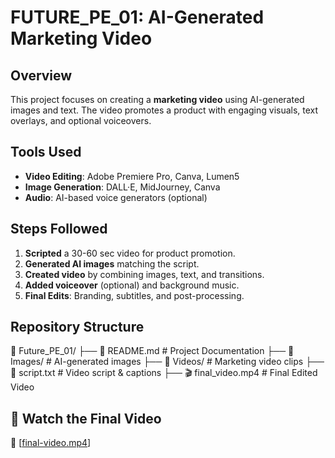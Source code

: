 # FUTURE_PE_01: AI-Generated Marketing Video  

## Overview  
This project focuses on creating a **marketing video** using AI-generated images and text. The video promotes a product with engaging visuals, text overlays, and optional voiceovers.  

## Tools Used  
- **Video Editing**: Adobe Premiere Pro, Canva, Lumen5  
- **Image Generation**: DALL·E, MidJourney, Canva  
- **Audio**: AI-based voice generators (optional)  

## Steps Followed  
1. **Scripted** a 30-60 sec video for product promotion.  
2. **Generated AI images** matching the script.  
3. **Created video** by combining images, text, and transitions.  
4. **Added voiceover** (optional) and background music.  
5. **Final Edits**: Branding, subtitles, and post-processing.  

## Repository Structure  
📁 Future_PE_01/
 ├── 📄 README.md   # Project Documentation
 ├── 📂 Images/     # AI-generated images
 ├── 📂 Videos/     # Marketing video clips
 ├── 📄 script.txt  # Video script & captions
 ├── 🎬 final_video.mp4  # Final Edited Video


## 🎥 Watch the Final Video  
🔗 [[final-video.mp4](https://github.com/SamridhiiiGupta/FUTURE_PE_01/blob/main/final-video.mp4)]  
